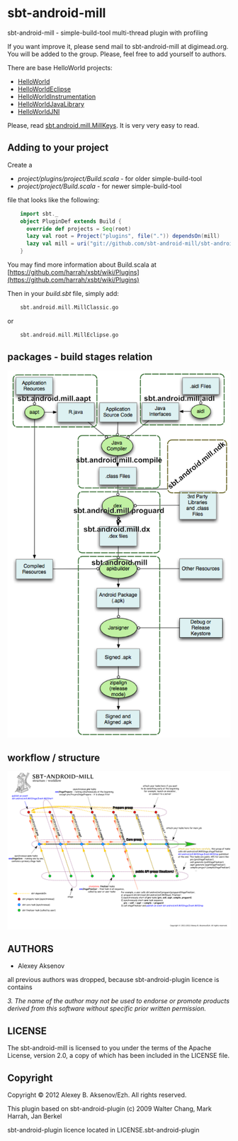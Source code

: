 sbt-android-mill
================

sbt-android-mill - simple-build-tool multi-thread plugin with profiling

If you want improve it, please send mail to sbt-android-mill at digimead.org. You will be added to the group. Please, feel free to add yourself to authors.

There are base HelloWorld projects:

* [HelloWorld](https://github.com/sbt-android-mill/sbt-android-mill/tree/master/src/sbt-test/android-mill/HelloWorld)
* [HelloWorldEclipse](https://github.com/sbt-android-mill/sbt-android-mill/tree/master/src/sbt-test/android-mill/HelloWorldEclipse)
* [HelloWorldInstrumentation](https://github.com/sbt-android-mill/sbt-android-mill/tree/master/src/sbt-test/android-mill/HelloWorldInstrumentation)
* [HelloWorldJavaLibrary](https://github.com/sbt-android-mill/sbt-android-mill/tree/master/src/sbt-test/android-mill/HelloWorldJavaLibrary)
* [HelloWorldJNI](https://github.com/sbt-android-mill/sbt-android-mill/tree/master/src/sbt-test/android-mill/HelloWorldJNI)

Please, read [sbt.android.mill.MillKeys](https://github.com/sbt-android-mill/sbt-android-mill/blob/master/src/main/scala/sbt/android/mill/MillKeys.scala). It is very very easy to read.

## Adding to your project ##

Create a

 * _project/plugins/project/Build.scala_ - for older simple-build-tool
 * _project/project/Build.scala_ - for newer simple-build-tool

file that looks like the following:

```scala
    import sbt._
    object PluginDef extends Build {
      override def projects = Seq(root)
      lazy val root = Project("plugins", file(".")) dependsOn(mill)
      lazy val mill = uri("git://github.com/sbt-android-mill/sbt-android-mill.git#0.1")
    }
```

You may find more information about Build.scala at [https://github.com/harrah/xsbt/wiki/Plugins](https://github.com/harrah/xsbt/wiki/Plugins)

Then in your _build.sbt_ file, simply add:

``` scala
    sbt.android.mill.MillClassic.go
```

or

``` scala
    sbt.android.mill.MillEclipse.go
```

## packages - build stages relation

![packages structure](https://github.com/sbt-android-mill/sbt-android-mill/blob/master/notes/build-sbt-android-mill.png?raw=true)

## workflow / structure

![packages structure](https://github.com/sbt-android-mill/sbt-android-mill/blob/master/notes/sbt-android-mill.png?raw=true)

AUTHORS
-------

* Alexey Aksenov


all previous authors was dropped, because sbt-android-plugin licence is contains

_3. The name of the author may not be used to endorse or promote products
   derived from this software without specific prior written permission._

LICENSE
-------

The sbt-android-mill is licensed to you under the terms of
the Apache License, version 2.0, a copy of which has been
included in the LICENSE file.

Copyright
---------

Copyright © 2012 Alexey B. Aksenov/Ezh. All rights reserved.

This plugin based on sbt-android-plugin (c) 2009 Walter Chang, Mark Harrah, Jan Berkel

sbt-android-plugin licence located in LICENSE.sbt-android-plugin

